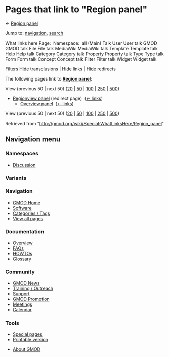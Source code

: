 <div id="mw-page-base" class="noprint">

</div>

<div id="mw-head-base" class="noprint">

</div>

<div id="content" class="mw-body" role="main">

<span id="top"></span>

<div id="mw-js-message" style="display:none;">

</div>



# <span dir="auto">Pages that link to "Region panel"</span>

<div id="bodyContent">

<div id="contentSub">

← [Region panel](/wiki/Region_panel "Region panel")

</div>

<div id="jump-to-nav" class="mw-jump">

Jump to: [navigation](#mw-navigation), [search](#p-search)

</div>

<div id="mw-content-text">

What links here Page:  Namespace:  all (Main) Talk User User talk GMOD
GMOD talk File File talk MediaWiki MediaWiki talk Template Template talk
Help Help talk Category Category talk Property Property talk Type Type
talk Form Form talk Concept Concept talk Filter Filter talk Widget
Widget talk

Filters
[Hide](/mediawiki/index.php?title=Special:WhatLinksHere/Region_panel&hidetrans=1 "Special:WhatLinksHere/Region panel")
transclusions \|
[Hide](/mediawiki/index.php?title=Special:WhatLinksHere/Region_panel&hidelinks=1 "Special:WhatLinksHere/Region panel")
links \|
[Hide](/mediawiki/index.php?title=Special:WhatLinksHere/Region_panel&hideredirs=1 "Special:WhatLinksHere/Region panel")
redirects

The following pages link to **[Region
panel](/wiki/Region_panel "Region panel")**:

View (previous 50 \| next 50)
([20](/mediawiki/index.php?title=Special:WhatLinksHere/Region_panel&limit=20 "Special:WhatLinksHere/Region panel")
\|
[50](/mediawiki/index.php?title=Special:WhatLinksHere/Region_panel&limit=50 "Special:WhatLinksHere/Region panel")
\|
[100](/mediawiki/index.php?title=Special:WhatLinksHere/Region_panel&limit=100 "Special:WhatLinksHere/Region panel")
\|
[250](/mediawiki/index.php?title=Special:WhatLinksHere/Region_panel&limit=250 "Special:WhatLinksHere/Region panel")
\|
[500](/mediawiki/index.php?title=Special:WhatLinksHere/Region_panel&limit=500 "Special:WhatLinksHere/Region panel"))

- [Regionview
  panel](/mediawiki/index.php?title=Regionview_panel&redirect=no "Regionview panel")
  (redirect page) ‎ <span class="mw-whatlinkshere-tools">([←
  links](/mediawiki/index.php?title=Special:WhatLinksHere&target=Regionview+panel "Special:WhatLinksHere"))</span>
  - [Overview panel](/wiki/Overview_panel "Overview panel") ‎
    <span class="mw-whatlinkshere-tools">([←
    links](/mediawiki/index.php?title=Special:WhatLinksHere&target=Overview+panel "Special:WhatLinksHere"))</span>

View (previous 50 \| next 50)
([20](/mediawiki/index.php?title=Special:WhatLinksHere/Region_panel&limit=20 "Special:WhatLinksHere/Region panel")
\|
[50](/mediawiki/index.php?title=Special:WhatLinksHere/Region_panel&limit=50 "Special:WhatLinksHere/Region panel")
\|
[100](/mediawiki/index.php?title=Special:WhatLinksHere/Region_panel&limit=100 "Special:WhatLinksHere/Region panel")
\|
[250](/mediawiki/index.php?title=Special:WhatLinksHere/Region_panel&limit=250 "Special:WhatLinksHere/Region panel")
\|
[500](/mediawiki/index.php?title=Special:WhatLinksHere/Region_panel&limit=500 "Special:WhatLinksHere/Region panel"))

</div>

<div class="printfooter">

Retrieved from
"<http://gmod.org/wiki/Special:WhatLinksHere/Region_panel>"

</div>

<div id="catlinks" class="catlinks catlinks-allhidden">

</div>

<div class="visualClear">

</div>

</div>

</div>

<div id="mw-navigation">

## Navigation menu

<div id="mw-head">



<div id="left-navigation">

<div id="p-namespaces" class="vectorTabs" role="navigation"
aria-labelledby="p-namespaces-label">

### Namespaces


- <span id="ca-talk"><a
  href="/mediawiki/index.php?title=Talk:Region_panel&amp;action=edit&amp;redlink=1"
  accesskey="t"
  title="Discussion about the content page [t]">Discussion</a></span>

</div>

<div id="p-variants" class="vectorMenu emptyPortlet" role="navigation"
aria-labelledby="p-variants-label">

### 

### Variants[](#)

<div class="menu">

</div>

</div>

</div>





</div>

</div>

</div>

<div id="mw-panel">

<div id="p-logo" role="banner">

<a href="/wiki/Main_Page"
style="background-image: url(http://gmod.org/images/GMOD-cogs.png);"
title="Visit the main page"></a>

</div>

<div id="p-Navigation" class="portal" role="navigation"
aria-labelledby="p-Navigation-label">

### Navigation

<div class="body">

- <span id="n-GMOD-Home">[GMOD Home](/wiki/Main_Page)</span>
- <span id="n-Software">[Software](/wiki/GMOD_Components)</span>
- <span id="n-Categories-.2F-Tags">[Categories /
  Tags](/wiki/Categories)</span>
- <span id="n-View-all-pages">[View all
  pages](/wiki/Special:AllPages)</span>

</div>

</div>

<div id="p-Documentation" class="portal" role="navigation"
aria-labelledby="p-Documentation-label">

### Documentation

<div class="body">

- <span id="n-Overview">[Overview](/wiki/Overview)</span>
- <span id="n-FAQs">[FAQs](/wiki/Category:FAQ)</span>
- <span id="n-HOWTOs">[HOWTOs](/wiki/Category:HOWTO)</span>
- <span id="n-Glossary">[Glossary](/wiki/Glossary)</span>

</div>

</div>

<div id="p-Community" class="portal" role="navigation"
aria-labelledby="p-Community-label">

### Community

<div class="body">

- <span id="n-GMOD-News">[GMOD News](/wiki/GMOD_News)</span>
- <span id="n-Training-.2F-Outreach">[Training /
  Outreach](/wiki/Training_and_Outreach)</span>
- <span id="n-Support">[Support](/wiki/Support)</span>
- <span id="n-GMOD-Promotion">[GMOD
  Promotion](/wiki/GMOD_Promotion)</span>
- <span id="n-Meetings">[Meetings](/wiki/Meetings)</span>
- <span id="n-Calendar">[Calendar](/wiki/Calendar)</span>

</div>

</div>

<div id="p-tb" class="portal" role="navigation"
aria-labelledby="p-tb-label">

### Tools

<div class="body">

- <span id="t-specialpages"><a href="/wiki/Special:SpecialPages" accesskey="q"
  title="A list of all special pages [q]">Special pages</a></span>
- <span id="t-print"><a
  href="/mediawiki/index.php?title=Special:WhatLinksHere/Region_panel&amp;printable=yes"
  rel="alternate" accesskey="p"
  title="Printable version of this page [p]">Printable version</a></span>

</div>

</div>

</div>

</div>

<div id="footer" role="contentinfo">

- <span id="footer-places-about">[About
  GMOD](/wiki/GMOD:About "GMOD:About")</span>

<!-- -->






</div>
